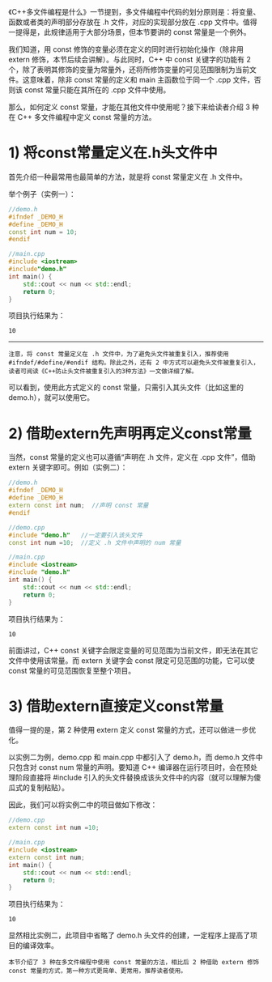 《C++多文件编程是什么》一节提到，多文件编程中代码的划分原则是：将变量、函数或者类的声明部分存放在 .h 文件，对应的实现部分放在 .cpp 文件中。值得一提得是，此规律适用于大部分场景，但本节要讲的 const 常量是一个例外。

我们知道，用 const 修饰的变量必须在定义的同时进行初始化操作（除非用 extern 修饰，本节后续会讲解）。与此同时，C++ 中 const 关键字的功能有 2 个，除了表明其修饰的变量为常量外，还将所修饰变量的可见范围限制为当前文件。这意味着，除非 const 常量的定义和 main 主函数位于同一个 .cpp 文件，否则该 const 常量只能在其所在的 .cpp 文件中使用。

那么，如何定义 const 常量，才能在其他文件中使用呢？接下来给读者介绍 3 种在 C++ 多文件编程中定义 const 常量的方法。

# 1) 将const常量定义在.h头文件中

首先介绍一种最常用也最简单的方法，就是将 const 常量定义在 .h 文件中。

举个例子（实例一）：

```c++
//demo.h
#ifndef _DEMO_H
#define _DEMO_H
const int num = 10;
#endif

//main.cpp
#include <iostream>
#include"demo.h"
int main() {
    std::cout << num << std::endl;
    return 0;
}
```

项目执行结果为：

    10

-----

    注意，将 const 常量定义在 .h 文件中，为了避免头文件被重复引入，推荐使用 #ifndef/#define/#endif 结构。除此之外，还有 2 中方式可以避免头文件被重复引入，读者可阅读《C++防止头文件被重复引入的3种方法》一文做详细了解。

可以看到，使用此方式定义的 const 常量，只需引入其头文件（比如这里的 demo.h），就可以使用它。

# 2) 借助extern先声明再定义const常量

当然，const 常量的定义也可以遵循“声明在 .h 文件，定义在 .cpp 文件”，借助 extern 关键字即可。例如（实例二）：

```c++
//demo.h
#ifndef _DEMO_H
#define _DEMO_H
extern const int num;  //声明 const 常量
#endif

//demo.cpp
#include "demo.h"   //一定要引入该头文件
const int num =10;  //定义 .h 文件中声明的 num 常量

//main.cpp
#include <iostream>
#include "demo.h"
int main() {
    std::cout << num << std::endl;
    return 0;
}
```

项目执行结果为：

    10

前面讲过，C++ const 关键字会限定变量的可见范围为当前文件，即无法在其它文件中使用该常量。而 extern 关键字会 const 限定可见范围的功能，它可以使 const 常量的可见范围恢复至整个项目。

# 3) 借助extern直接定义const常量

值得一提的是，第 2 种使用 extern 定义 const 常量的方式，还可以做进一步优化。

以实例二为例，demo.cpp 和 main.cpp 中都引入了 demo.h，而 demo.h 文件中只包含对 const num 常量的声明。要知道 C++ 编译器在运行项目时，会在预处理阶段直接将 #include 引入的头文件替换成该头文件中的内容（就可以理解为傻瓜式的复制粘贴）。

因此，我们可以将实例二中的项目做如下修改：

```c++
//demo.cpp
extern const int num =10;

//main.cpp
#include <iostream>
extern const int num;
int main() {
    std::cout << num << std::endl;
    return 0;
}
```

项目执行结果为：

    10

显然相比实例二，此项目中省略了 demo.h 头文件的创建，一定程序上提高了项目的编译效率。

    本节介绍了 3 种在多文件编程中使用 const 常量的方法，相比后 2 种借助 extern 修饰 const 常量的方式，第一种方式更简单、更常用，推荐读者使用。

